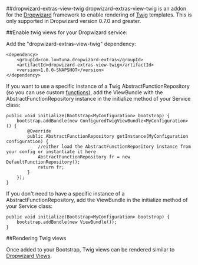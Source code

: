 ##dropwizard-extras-view-twig
dropwizard-extras-view-twig is an addon for the [Dropwizard](http://www.dropwizard.io/) framework to enable rendering of [Twig](http://jtwig.org/) templates. This is only supported in Dropwizard version 0.7.0 and greater.

##Enable twig views for your Dropwizard service:

Add the "dropwizard-extras-view-twig" dependency:

	<dependency>
		<groupId>com.lowtuna.dropwizard-extras</groupId>
    	<artifactId>dropwizard-extras-view-twig</artifactId>
    	<version>1.0.0-SNAPSHOT</version>
 	</dependency>

If you want to use a specific instance of a Twig AbstractFunctionRepository (so you can use custom [functions](http://jtwig.org/documentation/add-new-function/)), add the ViewBundle with the AbstractFunctionRepository instance in the initialize method of your Service class:

	public void initialize(Bootstrap<MyConfiguration> bootstrap) {
		bootstrap.addBundle(new ConfiguredTwigViewBundle<MyConfiguration>() {
            @Override
            public AbstractFunctionRepository getInstance(MyConfiguration configuration) {
                //either load the AbstractFunctionRepository instance from your config or instantiate it here
                AbstractFunctionRepository fr = new DefaultFunctionRepository();
                return fr;
            }
        });
	}
	
If you don't need to have a specific instance of a AbstractFunctionRepository, add the ViewBundle in the initialize method of your Service class:

	public void initialize(Bootstrap<MyConfiguration> bootstrap) {
		bootstrap.addBundle(new ViewBundle());
	}

##Rendering Twig views

Once added to your Bootstrap, Twig views can be rendered similar to [Dropwizard Views](http://www.dropwizard.io/manual/views/).


